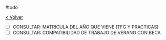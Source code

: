 #todo

[< Volver](Tareas)

- [ ] CONSULTAR: MATRICULA DEL AÑO QUE VIENE (TFG Y PRACTICAS)
- [ ] CONSULTAR: COMPATIBILIDAD DE TRABAJO DE VERANO CON BECA
